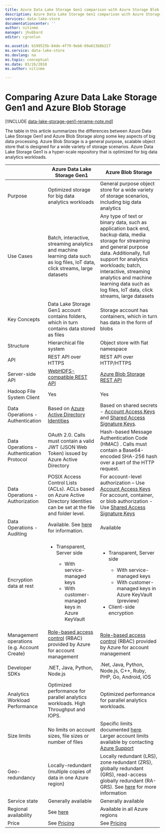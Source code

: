 ```yaml
---
title: Azure Data Lake Storage Gen1 comparison with Azure Storage Blob | Microsoft Docs
description: Azure Data Lake Storage Gen1 comparison with Azure Storage Blob
services: data-lake-store
documentationcenter: ''
author: nitinme
manager: jhubbard
editor: cgronlun

ms.assetid: b199525b-84de-4f79-9eb6-69a613b8b217
ms.service: data-lake-store
ms.devlang: na
ms.topic: conceptual
ms.date: 03/26/2018
ms.author: nitinme

---
```

# Comparing Azure Data Lake Storage Gen1 and Azure Blob Storage

[!INCLUDE [data-lake-storage-gen1-rename-note.md](../../includes/data-lake-storage-gen1-rename-note.md)] 

The table in this article summarizes the differences between Azure Data Lake Storage Gen1 and Azure Blob Storage along some key aspects of big data processing. Azure Blob Storage is a general purpose, scalable object store that is designed for a wide variety of storage scenarios. Azure Data Lake Storage Gen1 is a hyper-scale repository that is optimized for big data analytics workloads.

|  | Azure Data Lake Storage Gen1 | Azure Blob Storage |
| --- | --- | --- |
| Purpose |Optimized storage for big data analytics workloads |General purpose object store for a wide variety of storage scenarios, including big data analytics |
| Use Cases |Batch, interactive, streaming analytics and machine learning data such as log files, IoT data, click streams, large datasets |Any type of text or binary data, such as application back end, backup data, media storage for streaming and general purpose data. Additionally, full support for analytics workloads; batch, interactive, streaming analytics and machine learning data such as log files, IoT data, click streams, large datasets |
| Key Concepts |Data Lake Storage Gen1 account contains folders, which in turn contains data stored as files |Storage account has containers, which in turn has data in the form of blobs |
| Structure |Hierarchical file system |Object store with flat namespace |
| API |REST API over HTTPS |REST API over HTTP/HTTPS |
| Server-side API |[WebHDFS-compatible REST API](https://msdn.microsoft.com/library/azure/mt693424.aspx) |[Azure Blob Storage REST API](https://msdn.microsoft.com/library/azure/dd135733.aspx) |
| Hadoop File System Client |Yes |Yes |
| Data Operations - Authentication |Based on [Azure Active Directory Identities](../active-directory/develop/authentication-scenarios.md) |Based on shared secrets - [Account Access Keys](../storage/common/storage-account-manage.md#access-keys) and [Shared Access Signature Keys](../storage/common/storage-dotnet-shared-access-signature-part-1.md). |
| Data Operations - Authentication Protocol |OAuth 2.0. Calls must contain a valid JWT (JSON Web Token) issued by Azure Active Directory |Hash-based Message Authentication Code (HMAC) . Calls must contain a Base64-encoded SHA-256 hash over a part of the HTTP request. |
| Data Operations - Authorization |POSIX Access Control Lists (ACLs).  ACLs based on Azure Active Directory Identities can be set at the file and folder level. |For account-level authorization – Use [Account Access Keys](../storage/common/storage-account-manage.md#access-keys)<br>For account, container, or blob authorization -  Use [Shared Access Signature Keys](../storage/common/storage-dotnet-shared-access-signature-part-1.md) |
| Data Operations - Auditing |Available. See [here](data-lake-store-diagnostic-logs.md) for information. |Available |
| Encryption data at rest |<ul><li>Transparent, Server side</li> <ul><li>With service-managed keys</li><li>With customer-managed keys in Azure KeyVault</li></ul></ul> |<ul><li>Transparent, Server side</li> <ul><li>With service-managed keys</li><li>With customer-managed keys in Azure KeyVault (preview)</li></ul><li>Client-side encryption</li></ul> |
| Management operations (e.g. Account Create) |[Role-based access control](../role-based-access-control/overview.md) (RBAC) provided by Azure for account management |[Role-based access control](../role-based-access-control/overview.md) (RBAC) provided by Azure for account management |
| Developer SDKs |.NET, Java, Python, Node.js |.Net, Java, Python, Node.js, C++, Ruby, PHP, Go, Android, iOS |
| Analytics Workload Performance |Optimized performance for parallel analytics workloads. High Throughput and IOPS. |Optimized performance for parallel analytics workloads. |
| Size limits |No limits on account sizes, file sizes or number of files |Specific limits documented [here](../storage/common/storage-scalability-targets.md). Larger account limits available by contacting [Azure Support](https://azure.microsoft.com/support/faq/) |
| Geo-redundancy |Locally-redundant (multiple copies of data in one Azure region) |Locally redundant (LRS), zone redundant (ZRS), globally redundant (GRS), read-access globally redundant (RA-GRS). See [here](../storage/common/storage-redundancy.md) for more information |
| Service state |Generally available |Generally available |
| Regional availability |See [here](https://azure.microsoft.com/regions/#services) |Available in all Azure regions |
| Price |See [Pricing](https://azure.microsoft.com/pricing/details/data-lake-store/) |See [Pricing](https://azure.microsoft.com/pricing/details/storage/) |


